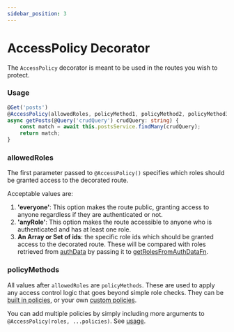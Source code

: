 ```yaml
---
sidebar_position: 3
---
```


# AccessPolicy Decorator

The `AccessPolicy` decorator is meant to be used in the routes you wish to protect.

### Usage

```ts title=post.controller.ts {2}
@Get('posts')
@AccessPolicy(allowedRoles, policyMethod1, policyMethod2, policyMethod3 ...)
async getPosts(@Query('crudQuery') crudQuery: string) {
    const match = await this.postsService.findMany(crudQuery);
    return match;
}
```

### allowedRoles

The first parameter passed to `@AccessPolicy()` specifies which roles should be granted access to the decorated route.

Acceptable values are:

1. **'everyone'**: This option makes the route public, granting access to anyone regardless if they are authenticated or not.
1. **'anyRole'**: This option makes the route accessible to anyone who is authenticated and has at least one role.
1. **An Array or Set of ids**: the specific role ids which should be granted access to the decorated route. These will be compared with roles retrieved from [authData](/nestjs-prisma-crud/access-control-module#optsauthdatakey) by passing it to [getRolesFromAuthDataFn](/nestjs-prisma-crud/access-control-module#optsgetrolesfromauthdatafn).

### policyMethods

All values after `allowedRoles` are `policyMethods`. These are used to apply any access control logic that goes beyond simple role checks. They can be [built in policies](./builtin-policies), or your own [custom policies](./custom-policy).

You can add multiple policies by simply including more arguments to `@AccessPolicy(roles, ...policies)`. See [usage](#usage).
